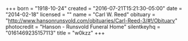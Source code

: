 +++
born = "1918-10-24"
created = "2016-07-21T15:21:30-05:00"
date = "2014-02-18"
licensed = ""
name = "Carl W. Reed"
obituary = "http://www.hansonrunsvold.com/obituaries/Carl-Reed-3/#!/Obituary"
photocredit = "Hanson - Runsvold Funeral Home"
silentkeyhq = "0161469235157113"
title = "w0kzz"
+++
